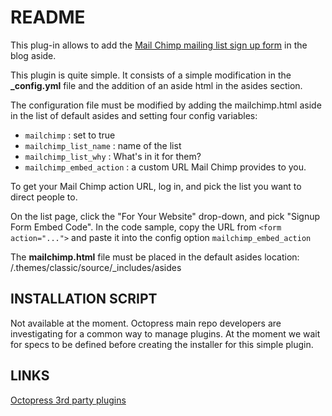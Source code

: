# README

This plug-in allows to add the [Mail Chimp mailing list sign up form](http://stackoverflow.com/users/flair)  in the blog aside. 

This plugin is quite simple. It consists of a simple modification in the  __\_config.yml__ file and the addition of an aside html in the asides section.

The configuration file must be modified by adding the mailchimp.html aside in the list of default asides and setting four config variables:

* `mailchimp` : set to true
* `mailchimp_list_name` : name of the list
* `mailchimp_list_why` : What's in it for them?
* `mailchimp_embed_action` : a custom URL Mail Chimp provides to you.

To get your Mail Chimp action URL, log in, and pick the list you want to direct people to.

On the list page, click the "For Your Website" drop-down, and pick "Signup Form Embed Code".  In the code sample, copy the URL from `<form action="...">` and paste it into the config option `mailchimp_embed_action`

The __mailchimp.html__ file must be placed in the default asides location:
/.themes/classic/source/\_includes/asides

## INSTALLATION SCRIPT

Not available at the moment. Octopress main repo developers are investigating for a common way to manage plugins. At the moment we wait for specs to be defined before
creating the installer for this simple plugin.

## LINKS

[Octopress 3rd party plugins](https://github.com/imathis/octopress/wiki/3rd-party-plug-ins)
